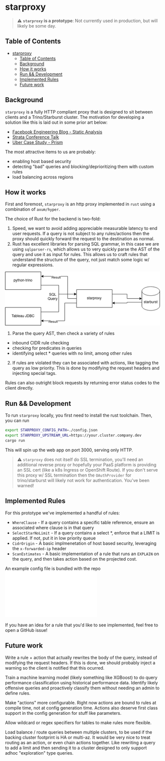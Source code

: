 # starproxy

> :warning: **`starproxy` is a prototype**: Not currently used in production, but will likely be some day.

## Table of Contents

- [starproxy](#starproxy)
  - [Table of Contents](#table-of-contents)
  - [Background](#background)
  - [How it works](#how-it-works)
  - [Run \&\& Development](#run--development)
  - [Implemented Rules](#implemented-rules)
  - [Future work](#future-work)

## Background

`starproxy` is a fully HTTP compliant proxy that is designed to sit between clients and a Trino/Starburst cluster. The motivation for developing a solution like this is laid out in some prior art below:

- [Facebook Engineering Blog - Static Analysis](https://engineering.fb.com/2022/11/30/data-infrastructure/static-analysis-sql-queries/)
- [Strata Conference Talk](https://conferences.oreilly.com/strata/strata-ca-2018/public/schedule/detail/63709.html)
- [Uber Case Study - Prism](https://www.youtube.com/watch?v=0NwUCvOZuHY)

The most attractive items to us are probably:

- enabling host based security
- detecting "bad" queries and blocking/deprioritizing them with custom rules
- load balancing across regions

## How it works

First and foremost, `starproxy` is an http proxy implemented in `rust` using a combination of `axum/hyper`.

The choice of Rust for the backend is two-fold:

1) Speed, we want to avoid adding appreciable measurable latency to end user requests. If a query is not subject to any rules/actions then the proxy should quickly forward the request to the destination as normal.
2) Rust has excellent libraries for parsing SQL grammar, in this case we are using `sqlparser-rs`, which allows us to very quickly parse the AST of the query and use it as input for rules. This allows us to craft rules that understand the structure of the query, not just match some logic w/ regular expressions.

![Diagram](./doc/Starproxy.drawio.png)

1) Parse the query AST, then check a variety of rules

- inbound CIDR rule checking
- checking for predicates in queries
- identifying select * queries with no limit, among other rules

2) If rules are violated they can be associated with actions, like tagging the query as low priority. This is done by modifying the request headers and injecting special tags.

Rules can also outright block requests by returning error status codes to the client directly.

## Run && Development

To run `starproxy` locally, you first need to install the rust toolchain. Then, you can run

```sh
export STARPROXY_CONFIG_PATH=./config.json
export STARPROXY_UPSTREAM_URL=https://your.cluster.company.dev
cargo run
```

This will spin up the web app on port 3000, serving only HTTP.

> :warning: `starproxy` does not itself do SSL termination, you'll need an additional reverse proxy or hopefully your PaaS platform is providing an SSL cert (like a k8s Ingress or OpenShift Route). If you don't serve this proxy w/ SSL termination then the `OAuthProvider` for trino/starburst will likely not work for authentication. You've been warned!

## Implemented Rules

For this prototype we've implemented a handful of rules:

- `WhereClause` - If a query contains a specific table reference, ensure an associated where clause is in that query
- `SelectStarNoLimit` - If a query contains a select *, enforce that a LIMIT is applied. If not, put it in low priority queue
- `CidrOrigin` - A basic implmenetation of host based security, leveraging the `x-forwarded-ip` header
- `ScanEstimates` - A basic implementation of a rule that runs an `EXPLAIN` on the query, and then takes action based on the projected cost.

An example config file is bundled with the repo ![here](./config.json)

If you have an idea for a rule that you'd like to see implemented, feel free to open a GitHub issue!

## Future work

Write a rule + action that actually rewrites the body of the query, instead of modifying the request headers. If this is done, we should probably inject a warning so the client is notified that this ocurred.

Train a machine learning model (likely something like XGBoost) to do query performance classification using historical performance data. Identify likely offensive queries and proactively classify them without needing an admin to define rules.

Make "actions" more configurable. Right now actions are bound to rules at compile time, not at config generation time. Actions also deserve first class support in the config generation for stuff like parameters.

Allow wildcard or regex specifiers for tables to make rules more flexible.

Load balance / route queries between multiple clusters, to be used if the backing cluster footprint is HA or multi-az. It would be very nice to treat routing as an action, or even chain actions together. Like rewriting a query to add a limit and then sending it to a cluster designed to only support adhoc "exploration" type queries.
